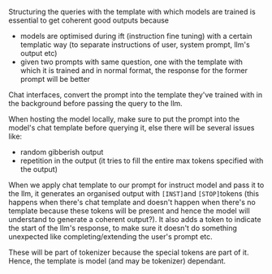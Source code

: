 Structuring the queries with the template with which models are trained is essential to get coherent good outputs because
- models are optimised during ift (instruction fine tuning) with a certain templatic way (to separate instructions of user, system prompt, llm's output etc)
- given two prompts with same question, one with the template with which it is trained and in normal format, the response for the former prompt will be better

Chat interfaces, convert the prompt into the template they've trained with in the background before passing the query to the llm.

When hosting the model locally, make sure to put the prompt into the model's chat template before querying it, else there will be several issues like:
- random gibberish output
- repetition in the output (it tries to fill the entire max tokens specified with the output)

When we apply chat template to our prompt for instruct model and pass it to the llm, it generates an organised output with `[INST]`and `[STOP]`tokens (this happens when there's chat template and doesn't happen when there's no template because these tokens will be present and hence the model will understand to generate a coherent output?). It also adds a token to indicate the start of the llm's response, to make sure it doesn't do something unexpected like completing/extending the user's prompt etc.

These will be part of tokenizer because the special tokens are part of it. Hence, the template is model (and may be tokenizer) dependant.


